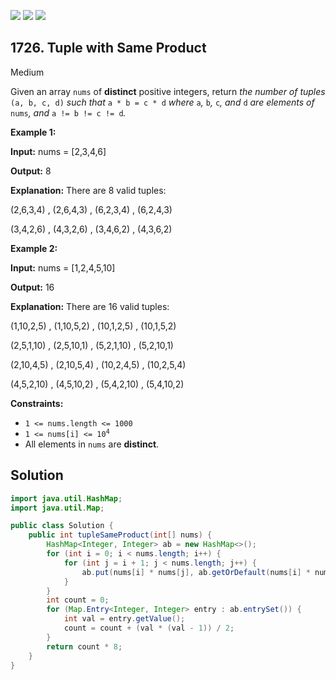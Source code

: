 [![](https://img.shields.io/github/stars/javadev/LeetCode-in-Java?label=Stars&style=flat-square)](https://github.com/javadev/LeetCode-in-Java)
[![](https://img.shields.io/github/forks/javadev/LeetCode-in-Java?label=Fork%20me%20on%20GitHub%20&style=flat-square)](https://github.com/javadev/LeetCode-in-Java/fork)
[![](https://img.shields.io/badge/-LeetCode%20in%20Kotlin-blue?style=flat-square)](https://github.com/javadev/LeetCode-in-Kotlin)

## 1726\. Tuple with Same Product

Medium

Given an array `nums` of **distinct** positive integers, return _the number of tuples_ `(a, b, c, d)` _such that_ `a * b = c * d` _where_ `a`_,_ `b`_,_ `c`_, and_ `d` _are elements of_ `nums`_, and_ `a != b != c != d`_._

**Example 1:**

**Input:** nums = [2,3,4,6]

**Output:** 8

**Explanation:** There are 8 valid tuples: 

(2,6,3,4) , (2,6,4,3) , (6,2,3,4) , (6,2,4,3) 

(3,4,2,6) , (4,3,2,6) , (3,4,6,2) , (4,3,6,2)

**Example 2:**

**Input:** nums = [1,2,4,5,10]

**Output:** 16

**Explanation:** There are 16 valid tuples: 

(1,10,2,5) , (1,10,5,2) , (10,1,2,5) , (10,1,5,2) 

(2,5,1,10) , (2,5,10,1) , (5,2,1,10) , (5,2,10,1) 

(2,10,4,5) , (2,10,5,4) , (10,2,4,5) , (10,2,5,4) 

(4,5,2,10) , (4,5,10,2) , (5,4,2,10) , (5,4,10,2)

**Constraints:**

*   `1 <= nums.length <= 1000`
*   <code>1 <= nums[i] <= 10<sup>4</sup></code>
*   All elements in `nums` are **distinct**.

## Solution

```java
import java.util.HashMap;
import java.util.Map;

public class Solution {
    public int tupleSameProduct(int[] nums) {
        HashMap<Integer, Integer> ab = new HashMap<>();
        for (int i = 0; i < nums.length; i++) {
            for (int j = i + 1; j < nums.length; j++) {
                ab.put(nums[i] * nums[j], ab.getOrDefault(nums[i] * nums[j], 0) + 1);
            }
        }
        int count = 0;
        for (Map.Entry<Integer, Integer> entry : ab.entrySet()) {
            int val = entry.getValue();
            count = count + (val * (val - 1)) / 2;
        }
        return count * 8;
    }
}
```
